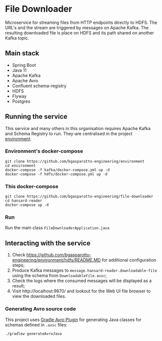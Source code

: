 # File Downloader
Microservice for streaming files from HTTP endpoints directly to HDFS. The URL's and the stream are triggered by
messages on Apache Kafka. The resulting downloaded file is place on HDFS and its path shared on another Kafka topic.

## Main stack
- Spring Boot
- Java 11
- Apache Kafka
- Apache Avro
- Confluent schema-registry
- HDFS
- Flyway
- Postgres

## Running the service
This service and many others in this organisation requires Apache Kafka and Schema Registry to run. They-are centralised
in the project [environment](https://github.com/bgasparotto-engineering/environment).

### Environment's docker-compose
```shell script
git clone https://github.com/bgasparotto-engineering/environment
cd environment
docker-compose -f kafka/docker-compose.yml up -d
docker-compose -f hdfs/docker-compose.yml up -d
```

### This docker-compose
```shell script
git clone https://github.com/bgasparotto-engineering/file-downloader
cd hansard-reader
docker-compose up -d
```

### Run
Run the main class `FileDownloaderApplication.java`

## Interacting with the service
1. Check https://github.com/bgasparotto-engineering/environment/hdfs/README.MD for additional configuration steps;
2. Produce Kafka messages to `message.hansard-reader.downloadable-file` using the schema from `DownloadableFile.avsc`;
3. Check the logs where the consumed messages will be displayed as a result;
4. Visit http://localhost:9870/ and lookout for the Web UI file browser to view the downloaded files.

### Generating Avro source code
This project uses [Gradle Avro Plugin](https://github.com/davidmc24/gradle-avro-plugin) for generating Java classes for
schemas defined in `.avsc` files:
```shell script
./gradlew generateAvroJava
```
